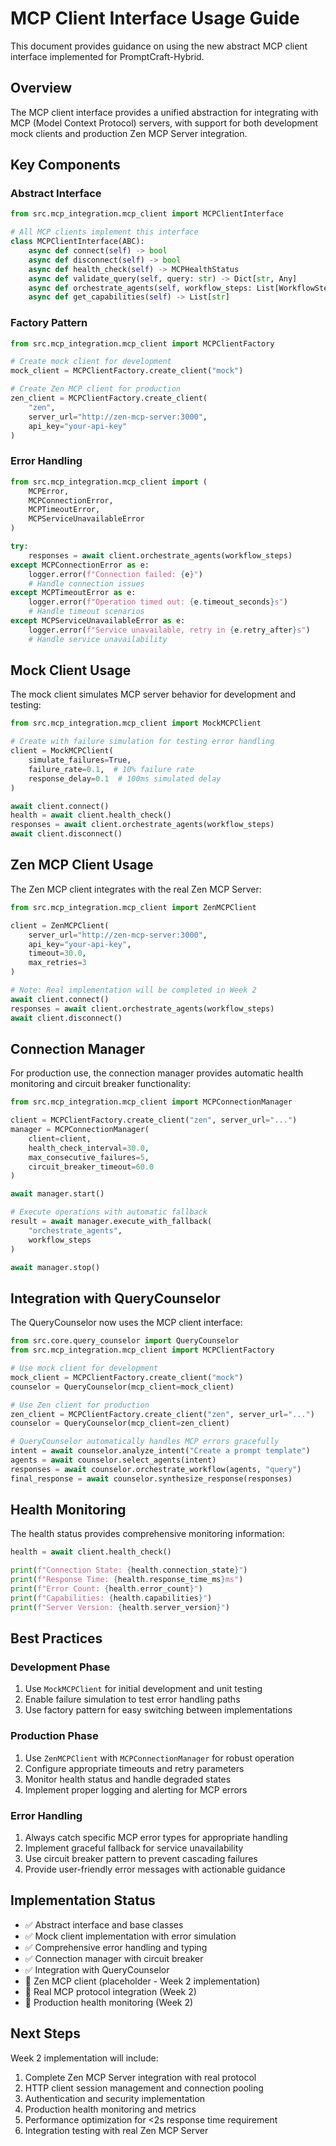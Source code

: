 # MCP Client Interface Usage Guide

This document provides guidance on using the new abstract MCP client interface implemented for PromptCraft-Hybrid.

## Overview

The MCP client interface provides a unified abstraction for integrating with MCP (Model Context Protocol) servers,
with support for both development mock clients and production Zen MCP Server integration.

## Key Components

### Abstract Interface

```python
from src.mcp_integration.mcp_client import MCPClientInterface

# All MCP clients implement this interface
class MCPClientInterface(ABC):
    async def connect(self) -> bool
    async def disconnect(self) -> bool
    async def health_check(self) -> MCPHealthStatus
    async def validate_query(self, query: str) -> Dict[str, Any]
    async def orchestrate_agents(self, workflow_steps: List[WorkflowStep]) -> List[Response]
    async def get_capabilities(self) -> List[str]
```

### Factory Pattern

```python
from src.mcp_integration.mcp_client import MCPClientFactory

# Create mock client for development
mock_client = MCPClientFactory.create_client("mock")

# Create Zen MCP client for production
zen_client = MCPClientFactory.create_client(
    "zen",
    server_url="http://zen-mcp-server:3000",
    api_key="your-api-key"
)
```

### Error Handling

```python
from src.mcp_integration.mcp_client import (
    MCPError,
    MCPConnectionError,
    MCPTimeoutError,
    MCPServiceUnavailableError
)

try:
    responses = await client.orchestrate_agents(workflow_steps)
except MCPConnectionError as e:
    logger.error(f"Connection failed: {e}")
    # Handle connection issues
except MCPTimeoutError as e:
    logger.error(f"Operation timed out: {e.timeout_seconds}s")
    # Handle timeout scenarios
except MCPServiceUnavailableError as e:
    logger.error(f"Service unavailable, retry in {e.retry_after}s")
    # Handle service unavailability
```

## Mock Client Usage

The mock client simulates MCP server behavior for development and testing:

```python
from src.mcp_integration.mcp_client import MockMCPClient

# Create with failure simulation for testing error handling
client = MockMCPClient(
    simulate_failures=True,
    failure_rate=0.1,  # 10% failure rate
    response_delay=0.1  # 100ms simulated delay
)

await client.connect()
health = await client.health_check()
responses = await client.orchestrate_agents(workflow_steps)
await client.disconnect()
```

## Zen MCP Client Usage

The Zen MCP client integrates with the real Zen MCP Server:

```python
from src.mcp_integration.mcp_client import ZenMCPClient

client = ZenMCPClient(
    server_url="http://zen-mcp-server:3000",
    api_key="your-api-key",
    timeout=30.0,
    max_retries=3
)

# Note: Real implementation will be completed in Week 2
await client.connect()
responses = await client.orchestrate_agents(workflow_steps)
await client.disconnect()
```

## Connection Manager

For production use, the connection manager provides automatic health monitoring and circuit breaker functionality:

```python
from src.mcp_integration.mcp_client import MCPConnectionManager

client = MCPClientFactory.create_client("zen", server_url="...")
manager = MCPConnectionManager(
    client=client,
    health_check_interval=30.0,
    max_consecutive_failures=5,
    circuit_breaker_timeout=60.0
)

await manager.start()

# Execute operations with automatic fallback
result = await manager.execute_with_fallback(
    "orchestrate_agents",
    workflow_steps
)

await manager.stop()
```

## Integration with QueryCounselor

The QueryCounselor now uses the MCP client interface:

```python
from src.core.query_counselor import QueryCounselor
from src.mcp_integration.mcp_client import MCPClientFactory

# Use mock client for development
mock_client = MCPClientFactory.create_client("mock")
counselor = QueryCounselor(mcp_client=mock_client)

# Use Zen client for production
zen_client = MCPClientFactory.create_client("zen", server_url="...")
counselor = QueryCounselor(mcp_client=zen_client)

# QueryCounselor automatically handles MCP errors gracefully
intent = await counselor.analyze_intent("Create a prompt template")
agents = await counselor.select_agents(intent)
responses = await counselor.orchestrate_workflow(agents, "query")
final_response = await counselor.synthesize_response(responses)
```

## Health Monitoring

The health status provides comprehensive monitoring information:

```python
health = await client.health_check()

print(f"Connection State: {health.connection_state}")
print(f"Response Time: {health.response_time_ms}ms")
print(f"Error Count: {health.error_count}")
print(f"Capabilities: {health.capabilities}")
print(f"Server Version: {health.server_version}")
```

## Best Practices

### Development Phase

1. Use `MockMCPClient` for initial development and unit testing
2. Enable failure simulation to test error handling paths
3. Use factory pattern for easy switching between implementations

### Production Phase

1. Use `ZenMCPClient` with `MCPConnectionManager` for robust operation
2. Configure appropriate timeouts and retry parameters
3. Monitor health status and handle degraded states
4. Implement proper logging and alerting for MCP errors

### Error Handling

1. Always catch specific MCP error types for appropriate handling
2. Implement graceful fallback for service unavailability
3. Use circuit breaker pattern to prevent cascading failures
4. Provide user-friendly error messages with actionable guidance

## Implementation Status

- ✅ Abstract interface and base classes
- ✅ Mock client implementation with error simulation
- ✅ Comprehensive error handling and typing
- ✅ Connection manager with circuit breaker
- ✅ Integration with QueryCounselor
- 🔄 Zen MCP client (placeholder - Week 2 implementation)
- 🔄 Real MCP protocol integration (Week 2)
- 🔄 Production health monitoring (Week 2)

## Next Steps

Week 2 implementation will include:

1. Complete Zen MCP Server integration with real protocol
2. HTTP client session management and connection pooling
3. Authentication and security implementation
4. Production health monitoring and metrics
5. Performance optimization for <2s response time requirement
6. Integration testing with real Zen MCP Server
